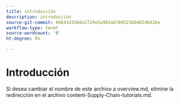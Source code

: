 ```yaml
---
title: introducción
description: introducción
source-git-commit: 66641d3560a1729e5a982ab70d523b0d82dbd28a
workflow-type: tm+mt
source-wordcount: '0'
ht-degree: 0%

---
```


# Introducción

Si desea cambiar el nombre de este archivo a overview.md, elimine la redirección en el archivo content-Supply-Chain-tutorials.md.

